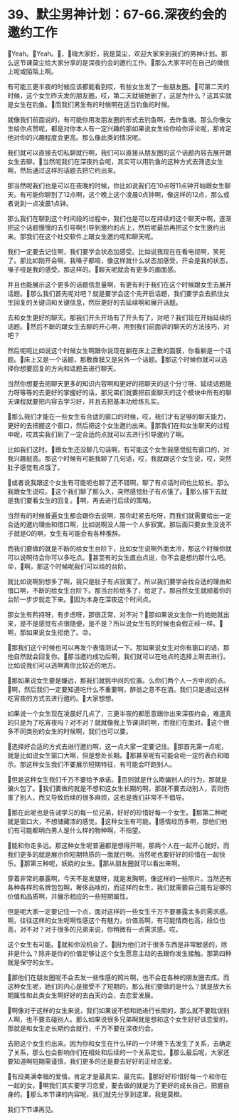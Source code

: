 # 39、默尘男神计划：67-66.深夜约会的邀约工作

🎼Yeah。🎼Yeah。🎼，🎼嗨大家好，我是莫尘，欢迎大家来到我们的男神计划。那么这节课莫尘给大家分享的是深夜约会的邀约工作。🎼那么大家平时在自己的微信上呢或陌陌上啊。

有可能三更半夜的时候应该都能看到哎，有些女生发了一些朋友圈。🎼可第二天的时候，这个女生昨天发的朋友圈，哎，第二天就被她删了，这是为什么？这其实就是女生在钓鱼。🎼而我们男生有的时候啊在适当钓鱼的时候。

就像我们前面说的，有可能你用发朋友圈的形式去钓鱼啊，去炸鱼塘。那么你像女生给你点赞呢，都是对你本人有一定兴趣的那如果说女生给你给你评论呢，那肯定他对你的兴趣程度会更高。那么像此类的情况呢。

我们就可以直接去切私聊就行啊，我们可以直接从朋友圈的这个话题内容去展开跟女生去聊。🎼当然呢我们在深夜约会呢，其实可以用钓鱼的这种方式去筛选女生啊，然后通过这样的话题去把它约出来。

那当然呢我们也是可以在夜晚的时候，你比如说我们在10点呀11点钟开始跟女生聊天。有可能你聊到了12点啊，这个晚上这个凌晨0点钟啊，像这样的12点，那么或者说到一点凌晨1点钟。

那么我们在聊到这个时间段的过程中，我们也是可以在持续的这个聊天中啊，逐渐把这个话题慢慢的去引导啊引导到邀约的点上，然后呢最后再把这个女生邀约出来。那我们在这个社交软件上跟女生邀约呢和聊天呢。

我们一定要去记住啊，我们要学会状态加感受。比如说我现在在看电视啊，笑死了。那比如刚开会啊，我嗓子都哑，像这样就什么状态加感受，开会是我的状态，嗓子哑是我的感受。那这样的。🎼聊天呢就会有更多的画面感。

并且也能展示这个更多的话题信息量啊，有更有利于我们在这个时候跟女生去展开话题。🎼那么我们首先呢对吧？就是要学会这个先开启话题，我们要学会去抓住女生回复的关键词和关键信息，然后更好的去延续啊和展开话题。

去和女生更好的聊天。那我们开头开场有了开头有了，对吧？我们现在开始延续的话题。🎼然后不断的跟女生去聊的开心啊，用到我们前面讲的聊天的方法技巧，对吧？

然后呢呃比如说这个时候女生啊跟你说现在躺在床上正敷的面膜，你看躺是一个话题。🎼床上又是一个话题，那敷面膜又是另外一个话题。🎼那这个时候你就可以选择你想要回复的方向和话题去进行聊天。

当然你想要去把聊天更多的知识内容啊和更好的把聊天的这个分寸呀、延续话题能力呀等等的去更好的掌握好的话，那兄弟们就要把前面聊天的这个模块中所有的聊天课程就要把内容去学习好，并且去把基本功给练扎实。

🎼那么我们才能在一些女生有合适的窗口的时候，哎，我们才有足够的聊天能力，更好的去把握这个窗口，然后把这个女生邀约出来。🎼那我们在和女生聊天的过程中呢，哎其实我们到了一定合适的点就可以去进行引导邀约了啊。

比如我们这时。🎼跟女生还没聊几句话啊，有可能这个女生我感觉挺有窗口的，对我兴趣挺高。那这个时候有可能我聊了几句话，哎，我就跟这个女生说，哎，突然肚子感觉有点饿了。

🎼或者说我跟这个女生有可能呃也聊了还不错啊，聊了有点话时间也比较长。那么我跟女生说哎。🎼这个我们聊了那么久，突然感觉肚子有点饿了。🎼那么接下去就是我们要看女生的回复。🎼啊，再去进行后续的策略。

当然有的时候普遍女生都会跟你去说啊，那你赶紧去吃呀，而我们就需要给出一定合适的邀约理由和借口啊，比如说啊没人陪一个人多寂寞。那后面只要女生没说不子就是O的啊，女生有可能会有各种推辞。

而我们要做的就是不断的给女生台阶下，比如女生说啊外面太冷，那这个时候你就可以说啊待会你可以多吃点。🎼甚至有的女生直白点说，你不会是想约那什么吧。😡，🎼啊，那这个时候呢我们可以给的台阶。

就比如说啊别想多了啊，我只是肚子有点寂寞了。所以我们要学会找合适的理由和借口啊，不断的给女生台阶下。那当台阶给多了，给足了。那自然女生就顺着你的台阶一步步就走下来。🎼因为本身在深夜这个时间点。

那女生有矜持呀，有步虑呀，那很正常，对不对？🎼那如果说女生你一约她她就出来，是不是感觉有点很随便，是不是？所以说女生有的时候也会假正经一样。🎼啊，那如果说女生拒绝了。😡。

🎼那我们这个时候也可以再发个表情测试一下。那如果说女生对你有窗口的话，那他自然就会回复你。🎼那当邀约成功后啊，我们就可以在地点的选择上啊去进行。比如说我们可以选啊离你比较近的地方。

🎼那如果说女生要是嫌远，那我们就挑中间的位置。么你们两个人一方中间的点。🎼啊，然后我们一定要知道吃什么不重要啊，醉翁之意不在酒。我们只是通过这样吃宵夜的方式去进行邀约。🎼大家想想。

如果说一个女生现在凌晨好几点了，三更半夜的都愿意跟你出来深夜约会，难道真的只是为了吃宵夜吗？对不对？就就像我上节课讲的啊，而我们在面对。🎼这个很多不同类别的女生的时候啊，我们也可以要。

🎼选择好合适的方式去进行邀约啊，这一点大家一定要记住。🎼那首先第一点呢，就是比如说女生窗口大啊，但是想处长期。🎼那甚至呢有可能会呃一定的表白和暗示。那这种女生我们不要展示短期特征，有可能会吓跑别人。

🎼但是这种女生我们千万不要给予承诺。🎼否则就是什么欺骗别人的行为，那就是骗火包了。🎼我们要做的就是不想和这女生长期的啊，那就不要去动别人，否则伤害了别人，而又导致后续的很多麻烦，这也是我们非常不不倡导。

🎼那在此呢也是告诫学习的每一位兄弟，好好的珍惜好每一个女生。🎼那第二种呢就是窗口大，不想储藏漆的感觉。🎼这种女生有可能。🎼感情经历多啊，那他们他们有可能都明白男人是什么样的物种啊，不指望。

🎼能和你走多远。那这种女生呢普遍都是想得开啊，那两个人在一起开心就好。而我们更多的就是展示你短期特质的一面就行啊。当然呢也要好好的珍惜在一起快乐。🎼那第三种呢，妖娆的女生。🎼那从朋友圈就可以看出来啊。

穿着非常的暴露啊，今天不是发腿呀，就是发胸啊，像这样的一些照片。当然还有各种各样的名牌包包啊，奢侈品啥的，而这样的女生，我们就需要自己能有足够的价值和品质啊，并展示相应的一些短期属性。

但是呢大家一定要记住一个点，面对这样的一些女生千万不要暴露太多的需求感。啊，往往这样的女生呢啊性感这个有魅力，价值高啊，有可能情商也高，段位也高，对不对？对于很多的兄弟来说，你稍微有一点需求感。哎。

这个女生有可能。🎼就和你没机会了。🎼因为他们对于很多东西是非常敏感的，除非是什么？除非是你的价值足够让这个女生愿意主动的去跟你发生接触。那第四种就是保守的女生。

🎼那他们在朋友圈呢不会去发一些性感的照片啊，也不会在各种的朋友圈去炫。而这种女生呢，她们的内心是接受不了短期的。那么我们要做的是什么？就是放大长期属性和此类女生啊好好的去白天约会，去恋爱发展。

🎼啊像对于这样的女生来说，我们如果说不想和她进行长期的，那么就不要耽误别人啊，也不要去碰别人。那么如果说很多兄弟啊就是想和这个女生好好谈恋爱的，那就是和女生走长期约会就行，千万不要在深夜约会。

去把这个女生约出来。因为你和女生在什么样的一个环境下去发生了关系，去确定了关系，那么也会影响你们在相处和后续的一个关系定位。🎼那么最后呢，大家还要知道啊短期需谨慎，我们更多的还是要去好好的正经恋爱。

🎼有段美满幸福的爱情，肯定才是最真实、最充实。🎼那好好珍惜好每一个和你在一起的女。🎼啊我们其实要学习恋爱，要去做的就是为了更好的成长自己，把握自身的。🎼那么本节课的内容呢，我们就先分享到这里，我是莫橙。

我们下节课再见。